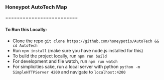 ### Honeypot AutoTech Map
=========================

#### To Run this Locally:
- Clone the repo `git clone https://github.com/honeypotio/AutoTech && cd AutoTech`
- Run `npm install` (make sure you have node.js installed for this)
- To build the project locally, run `npm run build`
- For development and file watch, run `npm run watch`
- For simplicities sake, run a local server with python `python -m SimpleHTTPServer 4200` and navigate to `localhost:4200`
